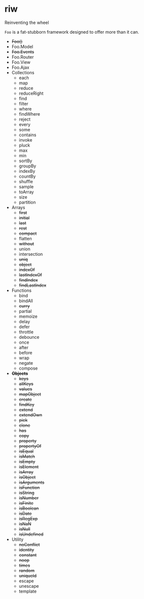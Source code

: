 # riw
Reinventing the wheel

`Foo` is a fat-stubborn framework designed to offer more than it can.

- ~~Foo()~~
- Foo.Model
- ~~Foo.Events~~
- Foo.Router
- Foo.View
- Foo.Ajax
- Collections
  - each
  - map
  - reduce
  - reduceRight
  - find
  - filter
  - where
  - findWhere
  - reject
  - every
  - some
  - contains
  - invoke
  - pluck
  - max
  - min
  - sortBy
  - groupBy
  - indexBy
  - countBy
  - shuffle
  - sample
  - toArray
  - size
  - partition
- Arrays
  - ~~first~~
  - ~~initial~~
  - ~~last~~
  - ~~rest~~
  - ~~compact~~
  - flatten
  - ~~without~~
  - union
  - intersection
  - ~~uniq~~
  - ~~object~~
  - ~~indexOf~~
  - ~~lastIndexOf~~
  - ~~findIndex~~
  - ~~findLastIndex~~
- Functions
  - bind
  - bindAll
  - ~~curry~~
  - partial
  - memoize
  - delay
  - defer
  - throttle
  - debounce
  - once
  - after
  - before
  - wrap
  - negate
  - compose
- **~~Objects~~**
  - ~~keys~~
  - ~~allKeys~~
  - ~~values~~
  - ~~mapObject~~
  - ~~create~~
  - ~~findKey~~
  - ~~extend~~
  - ~~extendOwn~~
  - ~~pick~~
  - ~~clone~~
  - ~~has~~
  - ~~copy~~
  - ~~property~~
  - ~~propertyOf~~
  - ~~isEqual~~
  - ~~isMatch~~
  - ~~isEmpty~~
  - ~~isElement~~
  - ~~isArray~~
  - ~~isObject~~
  - ~~isArguments~~
  - ~~isFunction~~
  - ~~isString~~
  - ~~isNumber~~
  - ~~isFinite~~
  - ~~isBoolean~~
  - ~~isDate~~
  - ~~isRegExp~~
  - ~~isNaN~~
  - ~~isNull~~
  - ~~isUndefined~~
- Utility
  - ~~noConflict~~
  - ~~identity~~
  - ~~constant~~
  - ~~noop~~
  - ~~times~~
  - ~~random~~
  - ~~uniqueId~~
  - escape
  - unescape
  - template
